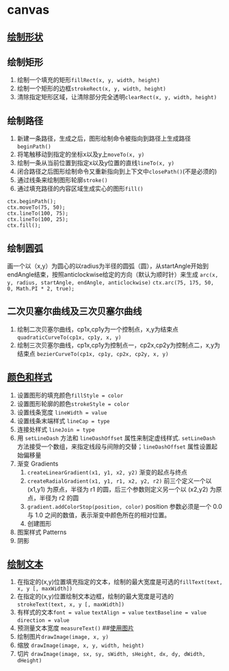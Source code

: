 # canvas
## [绘制形状](shape.html)
## 绘制矩形
  1. 绘制一个填充的矩形`fillRect(x, y, width, height)`
  2. 绘制一个矩形的边框`strokeRect(x, y, width, height)`
  3. 清除指定矩形区域，让清除部分完全透明`clearRect(x, y, width, height)`
## 绘制路径
  1. 新建一条路径，生成之后，图形绘制命令被指向到路径上生成路径`beginPath()`
  2. 将笔触移动到指定的坐标x以及y上`moveTo(x, y)`
  3. 绘制一条从当前位置到指定x以及y位置的直线`lineTo(x, y)`
  4. 闭合路径之后图形绘制命令又重新指向到上下文中`closePath()`(不是必须的)
  5. 通过线条来绘制图形轮廓`stroke()`
  6. 通过填充路径的内容区域生成实心的图形`fill()`
  ```
  ctx.beginPath();
  ctx.moveTo(75, 50);
  ctx.lineTo(100, 75);
  ctx.lineTo(100, 25);
  ctx.fill();
  ```
## 绘制圆弧
画一个以（x,y）为圆心的以radius为半径的圆弧（圆），从startAngle开始到endAngle结束，按照anticlockwise给定的方向（默认为顺时针）来生成
`arc(x, y, radius, startAngle, endAngle, anticlockwise)`
`ctx.arc(75, 175, 50, 0, Math.PI * 2, true);`
## 二次贝塞尔曲线及三次贝塞尔曲线
  1. 绘制二次贝塞尔曲线，cp1x,cp1y为一个控制点，x,y为结束点 `quadraticCurveTo(cp1x, cp1y, x, y)`
  2. 绘制三次贝塞尔曲线，cp1x,cp1y为控制点一，cp2x,cp2y为控制点二，x,y为结束点 `bezierCurveTo(cp1x, cp1y, cp2x, cp2y, x, y)`
## [颜色和样式](color.html)
  1. 设置图形的填充颜色`fillStyle = color`
  2. 设置图形轮廓的颜色`strokeStyle = color`
  3. 设置线条宽度 `lineWidth = value`
  4. 设置线条末端样式 `lineCap = type`
  5. 连接处样式  `lineJoin = type`
  6. 用 `setLineDash` 方法和 `lineDashOffset` 属性来制定虚线样式. `setLineDash` 方法接受一个数组，来指定线段与间隙的交替；`lineDashOffset` 属性设置起始偏移量
  7. 渐变 Gradients
      1. `createLinearGradient(x1, y1, x2, y2)` 渐变的起点与终点
      2. `createRadialGradient(x1, y1, r1, x2, y2, r2)` 前三个定义一个以 (x1,y1) 为原点，半径为 r1 的圆，后三个参数则定义另一个以 (x2,y2) 为原点，半径为 r2 的圆
      3. `gradient.addColorStop(position, color)` position 参数必须是一个 0.0 与 1.0 之间的数值，表示渐变中颜色所在的相对位置。
      4. 创建图形
  8. 图案样式 Patterns 
  9. 阴影
## [绘制文本](text.html)
  1. 在指定的(x,y)位置填充指定的文本，绘制的最大宽度是可选的`fillText(text, x, y [, maxWidth])`
  2. 在指定的(x,y)位置绘制文本边框，绘制的最大宽度是可选的`strokeText(text, x, y [, maxWidth])`
  3. 有样式的文本`font = value` `textAlign = value` `textBaseline = value` `direction = value`
  4. 预测量文本宽度 `measureText()`
##[使用图片](image.html)
  1. 绘制图片`drawImage(image, x, y)`
  2. 缩放 `drawImage(image, x, y, width, height)`
  3. 切片 `drawImage(image, sx, sy, sWidth, sHeight, dx, dy, dWidth, dHeight)`
   